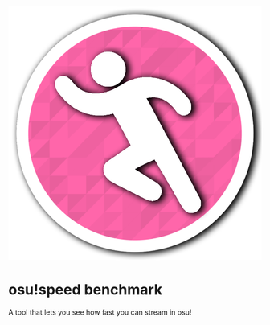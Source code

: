 <div style="text-align:center"><img src="images/speedbenchmarklogo.png"></div>

# osu!speed benchmark
A tool that lets you see how fast you can stream in osu!

